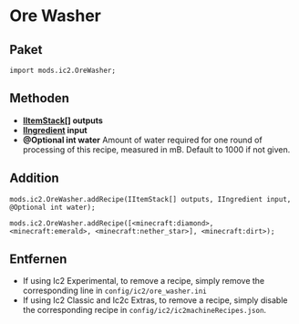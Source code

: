 # Ore Washer

## Paket

`import mods.ic2.OreWasher;`

## Methoden

- **[IItemStack](/Vanilla/Items/IItemStack/)[] outputs**
- **[IIngredient](/Vanilla/Variable_Types/IIngredient/) input**
- **@Optional int water** Amount of water required for one round of processing of this recipe, measured in mB. Default to 1000 if not given.

## Addition

```zenscript
mods.ic2.OreWasher.addRecipe(IItemStack[] outputs, IIngredient input, @Optional int water);

mods.ic2.OreWasher.addRecipe([<minecraft:diamond>, <minecraft:emerald>, <minecraft:nether_star>], <minecraft:dirt>);
```

## Entfernen

- If using Ic2 Experimental, to remove a recipe, simply remove the corresponding line in `config/ic2/ore_washer.ini`
- If using Ic2 Classic and Ic2c Extras, to remove a recipe, simply disable the corresponding recipe in `config/ic2/ic2machineRecipes.json`.